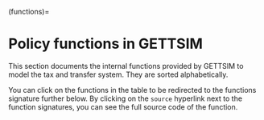 (functions)=

# Policy functions in GETTSIM

This section documents the internal functions provided by GETTSIM to model the tax and
transfer system. They are sorted alphabetically.

You can click on the functions in the table to be redirected to the functions signature
further below. By clicking on the `source` hyperlink next to the function signatures,
you can see the full source code of the function.
